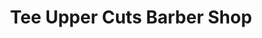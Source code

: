 ---
title: "Tee Upper Cuts Barber Shop"
url: /lakewood/tee-upper-cuts-barber-shop/
shop: hairdresser
---